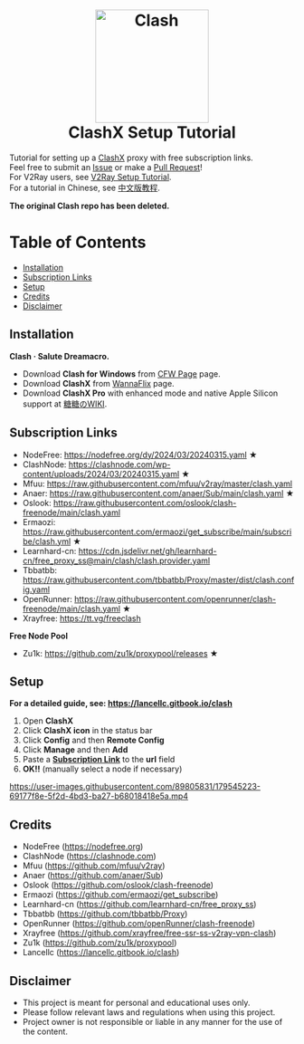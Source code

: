 <h1 align="center">
  <img src="https://i.postimg.cc/nLxMfDg8/clash.png" alt="Clash" width="200">
  <br>
  ClashX Setup Tutorial
  <br>
</h1>

<!-- newly added! -->
<!-- ![Vistors](https://visitor-badge.laobi.icu/badge?page_id=WilliamStar007.ClashX-V2Ray-TopFreeProxy) -->
<!-- ![LICENSE](https://img.shields.io/badge/license-MIT-green.svg) -->

Tutorial for setting up a [ClashX](https://github.com/yichengchen/clashX) proxy with free subscription links.  
Feel free to submit an [Issue](https://github.com/WilliamStar007/ClashX-TopFreeProxy/issues) or make a [Pull Request](https://github.com/WilliamStar007/ClashX-TopFreeProxy/pulls)!  
For V2Ray users, see [V2Ray Setup Tutorial](https://github.com/WilliamStar007/ClashX-TopFreeProxy/blob/main/v2ray.md).  
For a tutorial in Chinese, see [中文版教程](https://github.com/WilliamStar007/ClashX-TopFreeProxy/blob/main/clash%E4%B8%AD%E6%96%87%E7%89%88.md).  

**The original Clash repo has been deleted.**  

# Table of Contents
* [Installation](#installation)
* [Subscription Links](#subscription-links)
* [Setup](#setup)
* [Credits](#credits)
* [Disclaimer](#disclaimer)

## Installation
**Clash · Salute Dreamacro.**
* Download **Clash for Windows** from [CFW Page](https://www.clashforwindows.net/clash-for-windows-download) page.
* Download **ClashX** from [WannaFlix](https://wannaflix.com/dl.php?type=d&id=8) page.
* Download **ClashX Pro** with enhanced mode and native Apple Silicon support at [糖糖のWIKI](https://help.mints7.cc/mac-shi-yong-jiao-cheng/mac-clashx-pro-shi-yong-jiao-cheng).  

## Subscription Links
<!-- **Modify the date (if any) in the links to the current date!!** -->

* NodeFree: https://nodefree.org/dy/2024/03/20240315.yaml ★
* ClashNode: https://clashnode.com/wp-content/uploads/2024/03/20240315.yaml ★
* Mfuu: https://raw.githubusercontent.com/mfuu/v2ray/master/clash.yaml
* Anaer: https://raw.githubusercontent.com/anaer/Sub/main/clash.yaml ★
* Oslook: https://raw.githubusercontent.com/oslook/clash-freenode/main/clash.yaml
* Ermaozi: https://raw.githubusercontent.com/ermaozi/get_subscribe/main/subscribe/clash.yml ★
* Learnhard-cn: https://cdn.jsdelivr.net/gh/learnhard-cn/free_proxy_ss@main/clash/clash.provider.yaml
* Tbbatbb: https://raw.githubusercontent.com/tbbatbb/Proxy/master/dist/clash.config.yaml
* OpenRunner: https://raw.githubusercontent.com/openrunner/clash-freenode/main/clash.yaml ★
* Xrayfree: https://tt.vg/freeclash

**Free Node Pool**
* Zu1k: https://github.com/zu1k/proxypool/releases ★

## Setup
**For a detailed guide, see: https://lancellc.gitbook.io/clash**

1. Open **ClashX**
2. Click **ClashX icon** in the status bar
3. Click **Config** and then **Remote Config**
4. Click **Manage** and then **Add**
5. Paste a **[Subscription Link](#subscription-links)** to the **url** field
6. **OK!!** (manually select a node if necessary)

https://user-images.githubusercontent.com/89805831/179545223-69177f8e-5f2d-4bd3-ba27-b68018418e5a.mp4

## Credits
* NodeFree (https://nodefree.org)
* ClashNode (https://clashnode.com)
* Mfuu (https://github.com/mfuu/v2ray)
* Anaer (https://github.com/anaer/Sub)
* Oslook (https://github.com/oslook/clash-freenode)
* Ermaozi (https://github.com/ermaozi/get_subscribe)
* Learnhard-cn (https://github.com/learnhard-cn/free_proxy_ss)
* Tbbatbb (https://github.com/tbbatbb/Proxy)
* OpenRunner (https://github.com/openRunner/clash-freenode)
* Xrayfree (https://github.com/xrayfree/free-ssr-ss-v2ray-vpn-clash)
* Zu1k (https://github.com/zu1k/proxypool)
* Lancellc (https://lancellc.gitbook.io/clash)

<!-- Archived Reference:
https://github.com/gooooooooooooogle/Clash-Config 
https://proxies.bihai.cf 
https://fq.lonxin.net 
https://github.com/kxswa/k 
https://github.com/NiceVPN123/NiceVPN
https://github.com/pojiezhiyuanjun/2023 
https://github.com/vveg26/getProxy -->

## Disclaimer
* This project is meant for personal and educational uses only.
* Please follow relevant laws and regulations when using this project.
* Project owner is not responsible or liable in any manner for the use of the content.  

<!--
[![Star History Chart](https://api.star-history.com/svg?repos=WilliamStar007/ClashX-TopFreeProxy&type=Date)](https://star-history.com/#WilliamStar007/ClashX-TopFreeProxy&Date)
-->

